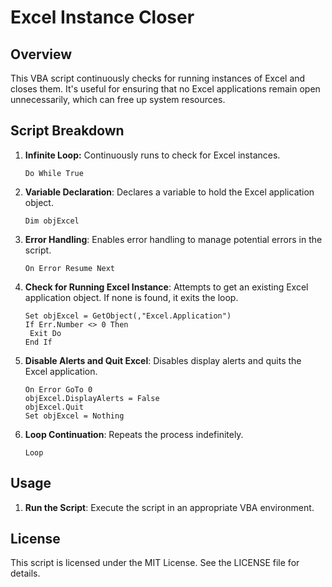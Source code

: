# Excel Instance Closer

## Overview
This VBA script continuously checks for running instances of Excel and closes them. It's useful for ensuring that no Excel applications remain open unnecessarily, which can free up system resources.

## Script Breakdown
1. **Infinite Loop:**
   Continuously runs to check for Excel instances.
   ```vbscript
   Do While True
   ```

2. **Variable Declaration**: Declares a variable to hold the Excel application object.
   ```vbscript
   Dim objExcel
   ```

3. **Error Handling**: Enables error handling to manage potential errors in the script.
   ```vbscript
   On Error Resume Next
   ```

4. **Check for Running Excel Instance**: Attempts to get an existing Excel application object. If none is found, it exits the loop.
   ```vbscript
   Set objExcel = GetObject(,"Excel.Application")
   If Err.Number <> 0 Then
    Exit Do
   End If
   ```

5. **Disable Alerts and Quit Excel**: Disables display alerts and quits the Excel application.
   ```vbscript
   On Error GoTo 0
   objExcel.DisplayAlerts = False
   objExcel.Quit
   Set objExcel = Nothing
   ```

5. **Loop Continuation**: Repeats the process indefinitely.
   ```vbscript
   Loop
   ```


## Usage

1. **Run the Script**: Execute the script in an appropriate VBA environment.



## License
This script is licensed under the MIT License. See the LICENSE file for details.


